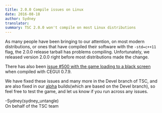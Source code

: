 ```yaml
---
title: 2.0.0 Compile issues on Linux
date: 2016-08-18
author: Sydney
translator:
summary: TSC 2.0.0 won't compile on most Linux distributions
---
```


As many people have been bringing to our attention, on most modern distributions, or
ones that have compiled their software with the ```-std=c++11``` flag, the 2.0.0 release tarball
has problems compiling. Unfortunately, we released version 2.0.0 right before most
distributions made the change.

There has also been [issue #500 with the game loading to a black screen][2] when compiled
with CEGUI 0.7.9.

We have fixed these issues and many more in the Devel branch of TSC, and are also fixed in
our [alpha][1] builds(which are based on the Devel branch), so feel free to test the game, and
 let us know if you run across any issues.

-Sydney(sydney_untangle) <br />
On behalf of the TSC team


[1]: /en/news/2016/08/17/alpha-builds-available/
[2]: https://github.com/Secretchronicles/TSC/issues/500
